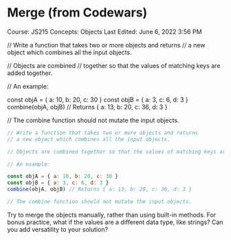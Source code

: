 # Merge (from Codewars)

Course: JS215
Concepts: Objects
Last Edited: June 6, 2022 3:56 PM

// Write a function that takes two or more objects and returns
// a new object which combines all the input objects.

// Objects are combined
// together so that the values of matching keys are added together.

// An example:

const objA = { a: 10, b: 20, c: 30 }
const objB = { a: 3, c: 6, d: 3 }
combine(objA, objB) // Returns { a: 13, b: 20, c: 36, d: 3 }

// The combine function should not mutate the input objects.

```jsx
// Write a function that takes two or more objects and returns 
// a new object which combines all the input objects.

// Objects are combined together so that the values of matching keys are added together.

// An example:

const objA = { a: 10, b: 20, c: 30 }
const objB = { a: 3, c: 6, d: 3 }
combine(objA, objB) // Returns { a: 13, b: 20, c: 36, d: 3 }

// The combine function should not mutate the input objects.
```

Try to merge the objects manually, rather than using built-in methods. For bonus practice, what if the values are a different data type, like strings? Can you add versatility to your solution?